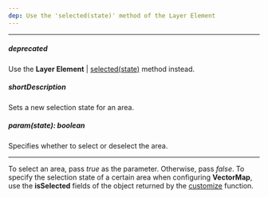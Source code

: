 ```yaml
---
dep: Use the 'selected(state)' method of the Layer Element
---
```

---
##### deprecated
Use the **Layer Element** | [selected(state)](/api-reference/20%20Data%20Visualization%20Widgets/70%20dxVectorMap/7%20Map%20Elements/Layer%20Element/3%20Methods/selected(state).md '/Documentation/ApiReference/Data_Visualization_Widgets/dxVectorMap/Map_Elements/Layer_Element/Methods/#selectedstate') method instead.

##### shortDescription
Sets a new selection state for an area.

##### param(state): boolean
Specifies whether to select or deselect the area.

---
To select an area, pass *true* as the parameter. Otherwise, pass *false*. To specify the selection state of a certain area when configuring **VectorMap**, use the **isSelected** fields of the object returned by the [customize](/api-reference/20%20Data%20Visualization%20Widgets/70%20dxVectorMap/1%20Configuration/areaSettings/customize.md '/Documentation/ApiReference/Data_Visualization_Widgets/dxVectorMap/Configuration/areaSettings/#customize') function.